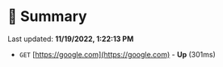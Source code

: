 # 📖 Summary
Last updated: **11/19/2022, 1:22:13 PM**

- `GET` [https://google.com](https://google.com) - **Up** (301ms)
